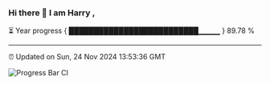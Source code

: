 ### Hi there 👋 I am Harry , 

⏳ Year progress { ██████████████████████████▁▁▁▁ } 89.78 %

---

⏰ Updated on Sun, 24 Nov 2024 13:53:36 GMT

![Progress Bar CI](https://github.com/duykhang68/duykhang68/workflows/Progress%20Bar%20CI/badge.svg)
